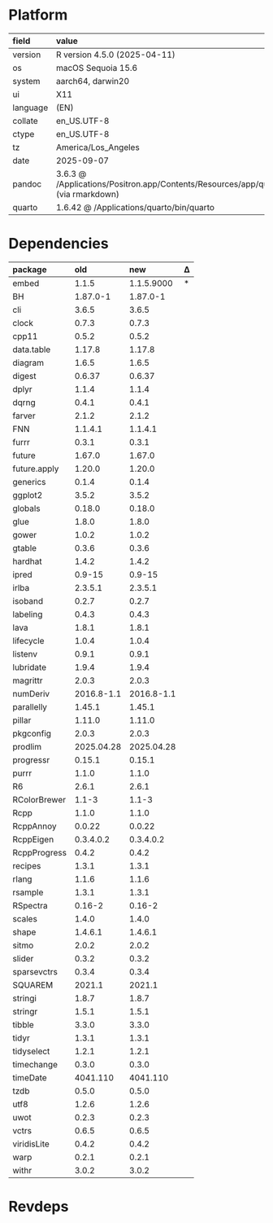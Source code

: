 # Platform

|field    |value                                                                                               |
|:--------|:---------------------------------------------------------------------------------------------------|
|version  |R version 4.5.0 (2025-04-11)                                                                        |
|os       |macOS Sequoia 15.6                                                                                  |
|system   |aarch64, darwin20                                                                                   |
|ui       |X11                                                                                                 |
|language |(EN)                                                                                                |
|collate  |en_US.UTF-8                                                                                         |
|ctype    |en_US.UTF-8                                                                                         |
|tz       |America/Los_Angeles                                                                                 |
|date     |2025-09-07                                                                                          |
|pandoc   |3.6.3 @ /Applications/Positron.app/Contents/Resources/app/quarto/bin/tools/aarch64/ (via rmarkdown) |
|quarto   |1.6.42 @ /Applications/quarto/bin/quarto                                                            |

# Dependencies

|package      |old        |new        |Δ  |
|:------------|:----------|:----------|:--|
|embed        |1.1.5      |1.1.5.9000 |*  |
|BH           |1.87.0-1   |1.87.0-1   |   |
|cli          |3.6.5      |3.6.5      |   |
|clock        |0.7.3      |0.7.3      |   |
|cpp11        |0.5.2      |0.5.2      |   |
|data.table   |1.17.8     |1.17.8     |   |
|diagram      |1.6.5      |1.6.5      |   |
|digest       |0.6.37     |0.6.37     |   |
|dplyr        |1.1.4      |1.1.4      |   |
|dqrng        |0.4.1      |0.4.1      |   |
|farver       |2.1.2      |2.1.2      |   |
|FNN          |1.1.4.1    |1.1.4.1    |   |
|furrr        |0.3.1      |0.3.1      |   |
|future       |1.67.0     |1.67.0     |   |
|future.apply |1.20.0     |1.20.0     |   |
|generics     |0.1.4      |0.1.4      |   |
|ggplot2      |3.5.2      |3.5.2      |   |
|globals      |0.18.0     |0.18.0     |   |
|glue         |1.8.0      |1.8.0      |   |
|gower        |1.0.2      |1.0.2      |   |
|gtable       |0.3.6      |0.3.6      |   |
|hardhat      |1.4.2      |1.4.2      |   |
|ipred        |0.9-15     |0.9-15     |   |
|irlba        |2.3.5.1    |2.3.5.1    |   |
|isoband      |0.2.7      |0.2.7      |   |
|labeling     |0.4.3      |0.4.3      |   |
|lava         |1.8.1      |1.8.1      |   |
|lifecycle    |1.0.4      |1.0.4      |   |
|listenv      |0.9.1      |0.9.1      |   |
|lubridate    |1.9.4      |1.9.4      |   |
|magrittr     |2.0.3      |2.0.3      |   |
|numDeriv     |2016.8-1.1 |2016.8-1.1 |   |
|parallelly   |1.45.1     |1.45.1     |   |
|pillar       |1.11.0     |1.11.0     |   |
|pkgconfig    |2.0.3      |2.0.3      |   |
|prodlim      |2025.04.28 |2025.04.28 |   |
|progressr    |0.15.1     |0.15.1     |   |
|purrr        |1.1.0      |1.1.0      |   |
|R6           |2.6.1      |2.6.1      |   |
|RColorBrewer |1.1-3      |1.1-3      |   |
|Rcpp         |1.1.0      |1.1.0      |   |
|RcppAnnoy    |0.0.22     |0.0.22     |   |
|RcppEigen    |0.3.4.0.2  |0.3.4.0.2  |   |
|RcppProgress |0.4.2      |0.4.2      |   |
|recipes      |1.3.1      |1.3.1      |   |
|rlang        |1.1.6      |1.1.6      |   |
|rsample      |1.3.1      |1.3.1      |   |
|RSpectra     |0.16-2     |0.16-2     |   |
|scales       |1.4.0      |1.4.0      |   |
|shape        |1.4.6.1    |1.4.6.1    |   |
|sitmo        |2.0.2      |2.0.2      |   |
|slider       |0.3.2      |0.3.2      |   |
|sparsevctrs  |0.3.4      |0.3.4      |   |
|SQUAREM      |2021.1     |2021.1     |   |
|stringi      |1.8.7      |1.8.7      |   |
|stringr      |1.5.1      |1.5.1      |   |
|tibble       |3.3.0      |3.3.0      |   |
|tidyr        |1.3.1      |1.3.1      |   |
|tidyselect   |1.2.1      |1.2.1      |   |
|timechange   |0.3.0      |0.3.0      |   |
|timeDate     |4041.110   |4041.110   |   |
|tzdb         |0.5.0      |0.5.0      |   |
|utf8         |1.2.6      |1.2.6      |   |
|uwot         |0.2.3      |0.2.3      |   |
|vctrs        |0.6.5      |0.6.5      |   |
|viridisLite  |0.4.2      |0.4.2      |   |
|warp         |0.2.1      |0.2.1      |   |
|withr        |3.0.2      |3.0.2      |   |

# Revdeps


